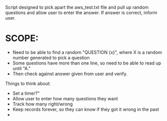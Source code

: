 Script designed to pick apart the aws_test.txt file and pull up random questions and allow user to enter the answer. 
If answer is correct, inform user. 

# SCOPE:
- Need to be able to find a random "QUESTION {x}", where X is  a random number generated to pick a question
- Some questions have more than one line, so need to be able to read up until "A."
- Then check against answer given from user and verify. 

 Things to think about:
 - Set a timer?"
 - Allow user to enter how many questions they want
 - Track how many right/wrong
 - Keep records forever, so they can know if they got it wrong in the past
 - 